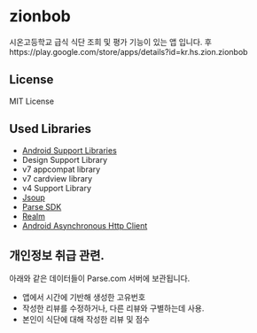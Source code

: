 # zionbob

시온고등학교 급식 식단 조희 및 평가 기능이 있는 앱 입니다.
후https://play.google.com/store/apps/details?id=kr.hs.zion.zionbob

## License
MIT License

## Used Libraries
 - [Android Support Libraries](http://developer.android.com/intl/ko/tools/support-library/index.html)
  - Design Support Library
  - v7 appcompat library
  - v7 cardview library
  - v4 Support Library
 - [Jsoup](jsoup.org)
 - [Parse SDK](https://parse.com/docs/downloads)
 - [Realm](realm.io)
 - [Android Asynchronous Http Client](http://loopj.com/android-async-http/)

## 개인정보 취급 관련.
아래와 같은 데이터들이 Parse.com 서버에 보관됩니다.
 - 앱에서 시간에 기반해 생성한 고유번호
  - 작성한 리뷰를 수정하거나, 다른 리뷰와 구별하는데 사용.
 - 본인이 식단에 대해 작성한 리뷰 및 점수
